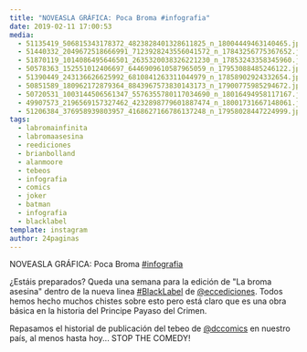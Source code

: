 ```yaml
---
title: "NOVEASLA GRÁFICA: Poca Broma #infografia"
date: 2019-02-11 17:00:53
media: 
  - 51135419_506815343178372_4823828401328611825_n_18004449463140465.jpg
  - 51440332_2049672518666991_7123928243556041572_n_17843256775367652.jpg
  - 51870119_1014086495646501_2635320038326221230_n_17853243358345960.jpg
  - 50578363_152551012406697_6446909610587965059_n_17953088485246122.jpg
  - 51390449_243136626625992_6810841263311044979_n_17858902924332654.jpg
  - 50851589_180962172879364_8843967573830143173_n_17900775985294672.jpg
  - 50720531_1003144506561347_5576355780117034690_n_18016494958117167.jpg
  - 49907573_2196569157327462_4232898779601887474_n_18001731667148061.jpg
  - 51206384_376958939803957_4168627166786137248_n_17958028447224999.jpg
tags: 
  - labromainfinita
  - labromaasesina
  - reediciones
  - brianbolland
  - alanmoore
  - tebeos
  - infografia
  - comics
  - joker
  - batman
  - infografia
  - blacklabel
template: instagram
author: 24paginas
---
```


NOVEASLA GRÁFICA: Poca Broma [#infografia](/tags/infografia)

¿Estáis preparados? Queda una semana para la edición de "La broma asesina" dentro de la nueva linea [#BlackLabel](/tags/blacklabel) de [@eccediciones](https://instagram.com/eccediciones). Todos hemos hecho muchos chistes sobre esto pero está claro que es una obra básica en la historia del Principe Payaso del Crimen.

Repasamos el historial de publicación del tebeo de [@dccomics](https://instagram.com/dccomics) en nuestro país, al menos hasta hoy... STOP THE COMEDY!
